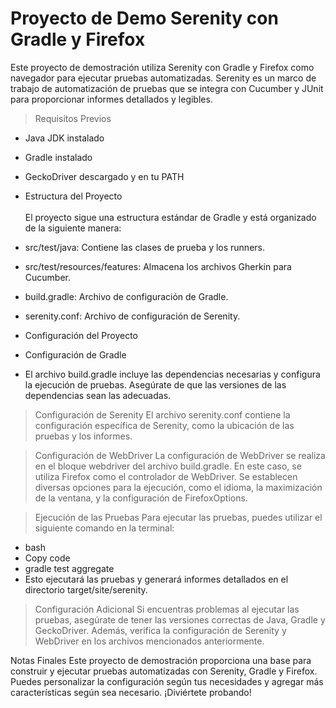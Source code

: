 
<h1> Proyecto de Demo Serenity con Gradle y Firefox </h1>
Este proyecto de demostración utiliza Serenity con Gradle y Firefox como navegador para ejecutar pruebas automatizadas. Serenity es un marco de trabajo de automatización de pruebas que se integra con Cucumber y JUnit para proporcionar informes detallados y legibles.

>  Requisitos Previos </br>
- Java JDK instalado </br>
- Gradle instalado </br>
- GeckoDriver descargado y en tu PATH </br>
- Estructura del Proyecto </br></br>
El proyecto sigue una estructura estándar de Gradle y está organizado de la siguiente manera:

- src/test/java: Contiene las clases de prueba y los runners.</br>
- src/test/resources/features: Almacena los archivos Gherkin para Cucumber.</br>
- build.gradle: Archivo de configuración de Gradle.</br>
- serenity.conf: Archivo de configuración de Serenity.</br>
- Configuración del Proyecto</br>
- Configuración de Gradle</br>
- El archivo build.gradle incluye las dependencias necesarias y configura la ejecución de pruebas. Asegúrate de que las versiones de las dependencias sean las adecuadas.</br>

> Configuración de Serenity
El archivo serenity.conf contiene la configuración específica de Serenity, como la ubicación de las pruebas y los informes.

> Configuración de WebDriver
La configuración de WebDriver se realiza en el bloque webdriver del archivo build.gradle. En este caso, se utiliza Firefox como el controlador de WebDriver. Se establecen diversas opciones para la ejecución, como el idioma, la maximización de la ventana, y la configuración de FirefoxOptions.

> Ejecución de las Pruebas
Para ejecutar las pruebas, puedes utilizar el siguiente comando en la terminal:

- bash
- Copy code
- gradle test aggregate
- Esto ejecutará las pruebas y generará informes detallados en el directorio target/site/serenity.

> Configuración Adicional
Si encuentras problemas al ejecutar las pruebas, asegúrate de tener las versiones correctas de Java, Gradle y GeckoDriver. Además, verifica la configuración de Serenity y WebDriver en los archivos mencionados anteriormente.

>
Notas Finales
Este proyecto de demostración proporciona una base para construir y ejecutar pruebas automatizadas con Serenity, Gradle y Firefox. Puedes personalizar la configuración según tus necesidades y agregar más características según sea necesario. ¡Diviértete probando!
